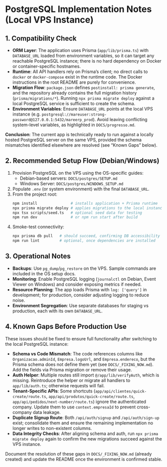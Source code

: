# PostgreSQL Implementation Notes (Local VPS Instance)

## 1. Compatibility Check

- **ORM Layer**: The application uses Prisma (`app/lib/prisma.ts`) with `DATABASE_URL` loaded from environment variables, so it can target any reachable PostgreSQL instance; there is no hard dependency on Docker or container-specific hostnames.
- **Runtime**: All API handlers rely on Prisma’s client; no direct calls to `docker` or `docker-compose` exist in the runtime code. The Docker instructions in the root README are purely for convenience.
- **Migration Flow**: `package.json` defines `postinstall: prisma generate`, and the repository already contains the full migration history (`prisma/migrations/*`). Running `npx prisma migrate deploy` against a local PostgreSQL service is sufficient to create the schema.
- **Environment Variables**: Ensure `DATABASE_URL` points at the local VPS instance (e.g. `postgresql://mareuser:strong-password@127.0.0.1:5432/mareerp_prod`). Avoid leaving conflicting system-level variables, as highlighted in `DOCS/progresso.md`.

**Conclusion**: The current app is technically ready to run against a locally hosted PostgreSQL server on the same VPS, provided the schema mismatches identified elsewhere are resolved (see “Known Gaps” below).

## 2. Recommended Setup Flow (Debian/Windows)

1. Provision PostgreSQL on the VPS using the OS-specific guides:
   - Debian-based servers: `DOCS/postgres/SETUP.md`
   - Windows Server: `DOCS/postgres/WINDOWS_SETUP.md`
2. Populate `.env` (or system environment) with the final `DATABASE_URL`.
3. From the project root:
   ```bash
   npm install               # installs application + Prisma runtime
   npx prisma migrate deploy # applies migrations to the local instance
   npx tsx scripts/seed.ts   # optional seed data for testing
   npm run dev               # or npm run start after build
   ```
4. Smoke-test connectivity:
   ```bash
   npx prisma db pull   # should succeed, confirming DB accessibility
   npm run lint         # optional, once dependencies are installed
   ```

## 3. Operational Notes

- **Backups**: Use `pg_dump`/`pg_restore` on the VPS. Sample commands are included in the OS setup docs.
- **Monitoring**: Enable PostgreSQL logging (`journalctl` on Debian, Event Viewer on Windows) and consider exposing metrics if needed.
- **Resource Planning**: The app loads Prisma with `log: ['query']` in development; for production, consider adjusting logging to reduce noise.
- **Environment Segregation**: Use separate databases for staging vs production, each with its own `DATABASE_URL`.

## 4. Known Gaps Before Production Use

These issues should be fixed to ensure full functionality after switching to the local PostgreSQL instance:

- **Schema vs Code Mismatch**: The code references columns like `Organizacao.adminId`, `Empresa.logoUrl`, and `Empresa.endereco`, but the Prisma schema does not define them yet (see `DOCS/_FIXING_NOW.md`). Add the fields via Prisma migration or remove their usage.
- **Auth Helper**: Multiple routes still import `@/app/lib/verifyAuth`, which is missing. Reintroduce the helper or migrate all handlers to `app/lib/auth.ts`; otherwise requests will fail.
- **Tenant-Specific APIs**: Some shortcuts (`app/api/clientes/quick-create/route.ts`, `app/api/produtos/quick-create/route.ts`, `app/api/pedidos/next-number/route.ts`) ignore the authenticated company. Update them to use `context.empresaId` to prevent cross-company data leakage.
- **Duplicate Signup Route**: Both `/api/auth/signup` and `/api/auth/sign-up` exist; consolidate them and ensure the remaining implementation no longer writes to non-existent columns.
- **Data Integrity Checks**: After aligning schema and auth, run `npx prisma migrate deploy` again to confirm the new migrations succeed against the VPS instance.

Document the resolution of these gaps in `DOCS/_FIXING_NOW.md` (already created) and update the README once the environment is confirmed stable.
